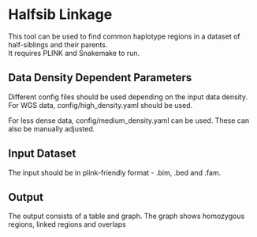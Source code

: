 # Halfsib Linkage

This tool can be used to find common haplotype regions in a dataset of half-siblings and their parents.  
It requires PLINK and Snakemake to run. 

## Data Density Dependent Parameters

Different config files should be used depending on the input data density.
For WGS data, config/high_density.yaml should be used.

For less dense data, config/medium_density.yaml can be used.
These can also be manually adjusted. 

## Input Dataset


The input should be in plink-friendly format - .bim, .bed and .fam.

## Output

The output consists of a table and graph. The graph shows homozygous regions, linked regions and overlaps


